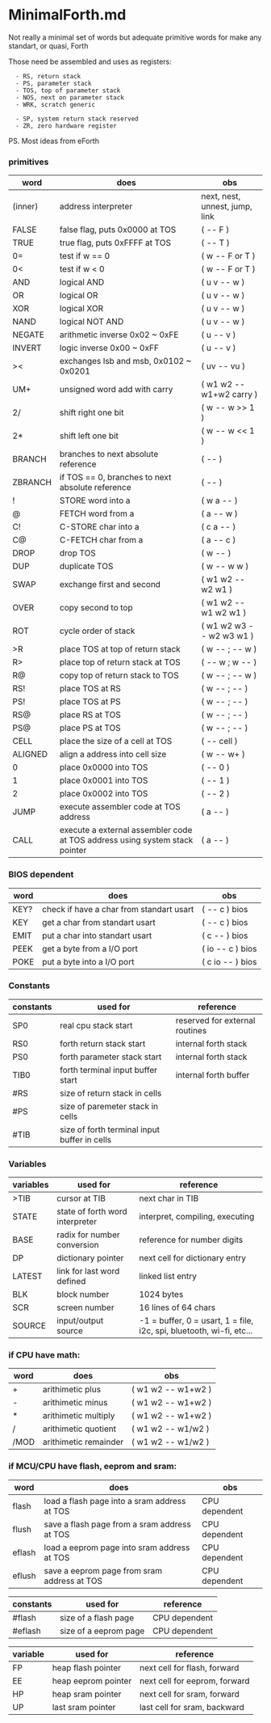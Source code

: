 # MinimalForth.md

Not really a minimal set of words but adequate primitive words for make any standart, or quasi, Forth

Those need be assembled and uses as registers:

      - RS, return stack
      - PS, parameter stack
      - TOS, top of parameter stack
      - NOS, next on parameter stack
      - WRK, scratch generic
      
      - SP, system return stack reserved
      - ZR, zero hardware register
      
PS. Most ideas from eForth

### primitives

| word | does | obs |
| -- | -- | -- |
| (inner) | address interpreter | next, nest, unnest, jump, link |
| FALSE | false flag, puts 0x0000 at TOS | ( -- F ) |
| TRUE | true flag, puts 0xFFFF at TOS  | ( -- T ) |
| 0= | test if w == 0 | ( w -- F or T ) |
| 0< | test if w < 0 | ( w -- F or T ) |
| AND | logical AND | ( u v -- w ) |
| OR | logical OR | ( u v -- w ) |
| XOR | logical XOR | ( u v -- w ) |
| NAND | logical NOT AND | ( u v -- w ) |
| NEGATE | arithmetic inverse 0x02 ~ 0xFE | ( u -- v ) |
| INVERT | logic inverse 0x00 ~ 0xFF | ( u -- v ) |
| >< | exchanges lsb and msb, 0x0102 ~ 0x0201 | ( uv -- vu )
| UM+ | unsigned word add with carry | ( w1 w2 -- w1+w2 carry ) |
| 2/ | shift right one bit | ( w -- w >> 1 ) |
| 2* | shift left one bit | ( w -- w << 1 ) |
| BRANCH | branches to next absolute reference | ( -- ) |
| ZBRANCH | if TOS == 0, branches to next absolute reference | ( -- ) |
| ! | STORE word into a | ( w a -- ) |
| @ | FETCH word from a | ( a -- w ) |
| C! | C-STORE char into a | ( c a -- ) |
| C@ | C-FETCH char from a | ( a -- c ) |
| DROP | drop TOS | ( w -- )|
| DUP | duplicate TOS | ( w -- w w ) |
| SWAP | exchange first and second | ( w1 w2 -- w2 w1 ) |
| OVER | copy second to top | ( w1 w2 -- w1 w2 w1 ) |
| ROT |  cycle order of stack | ( w1 w2 w3 -- w2 w3 w1 ) |
| >R | place TOS at top of return stack | ( w -- ; -- w ) |
| R> | place top of return stack at TOS | (  -- w ; w -- ) |
| R@ | copy top of return stack to TOS | ( w -- ; -- w ) |
| RS! | place TOS at RS | ( w -- ; -- ) |
| PS! | place TOS at PS | ( w -- ; -- ) |
| RS@ | place RS at TOS | ( w -- ; -- ) |
| PS@ | place PS at TOS | ( w -- ; -- ) |
| CELL | place the size of a cell at TOS | (  -- cell ) |
| ALIGNED | align a address into cell size | ( w -- w+ ) |
| 0 | place 0x0000 into TOS | ( -- 0 ) |
| 1 | place 0x0001 into TOS | ( -- 1 ) |
| 2 | place 0x0002 into TOS | ( -- 2 ) |
| JUMP | execute assembler code at TOS address | ( a -- ) |
| CALL | execute a external assembler code at TOS address using system stack pointer | ( a -- ) |

### BIOS dependent

| word | does | obs |
| -- | -- | -- |
| KEY? | check if have a char from standart usart | ( -- c ) bios |
| KEY | get a char from standart usart | ( -- c ) bios |
| EMIT | put a char into standart usart | ( c -- ) bios |
| PEEK | get a byte from a I/O port | ( io -- c ) bios |
| POKE | put a byte into a I/O port | ( c io -- ) bios |

### Constants

| constants | used for | reference |
| -- | -- | -- |
| SP0 | real cpu stack start | reserved for external routines |
| RS0 | forth return stack start | internal forth stack |
| PS0 | forth parameter stack start | internal forth stack |
| TIB0 | forth terminal input buffer start | internal forth buffer |
| #RS | size of return stack in cells | |
| #PS | size of paremeter stack in cells | |
| #TIB | size of forth terminal input buffer in cells | |

### Variables

| variables | used for | reference |
| -- | -- | -- |
| >TIB | cursor at TIB | next char in TIB |
| STATE | state of forth word interpreter | interpret, compiling, executing |
| BASE | radix for number conversion | reference for number digits |
| DP | dictionary pointer | next cell for dictionary entry |
| LATEST | link for last word defined | linked list entry |
| BLK | block number | 1024 bytes |
| SCR | screen number | 16 lines of 64 chars |
| SOURCE | input/output source | -1 = buffer, 0 = usart, 1 = file, i2c, spi, bluetooth, wi-fi, etc... |

### if CPU have math: 

| word | does | obs |
| -- | -- | -- |
| + | arithimetic plus | ( w1 w2 -- w1+w2 ) |
| - | arithimetic minus | ( w1 w2 -- w1+w2 ) |
| * | arithimetic multiply | ( w1 w2 -- w1+w2 ) |
| / | arithimetic quotient | ( w1 w2 -- w1/w2 ) |
| /MOD | arithimetic remainder | ( w1 w2 -- w1/w2 ) |
 
### if MCU/CPU have flash, eeprom and sram:

| word | does | obs |
| -- | -- | -- |
| flash | load a flash page into a sram address at TOS | CPU dependent |
| flush | save a flash page from a sram address at TOS | CPU dependent |
| eflash | load a eeprom page into sram address at TOS | CPU dependent |
| eflush | save a eeprom page from sram address at TOS | CPU dependent |

| constants | used for | reference |
| -- | -- | -- |
| #flash | size of a flash page | CPU dependent |
| #eflash | size of a eeprom page | CPU dependent |

| variable | used for | reference |
| -- | -- | -- |
| FP | heap flash pointer | next cell for flash, forward |
| EE | heap eeprom pointer | next cell for eeprom, forward |
| HP | heap sram pointer | next cell for sram, forward |
| UP | last sram pointer | last cell for sram, backward |

